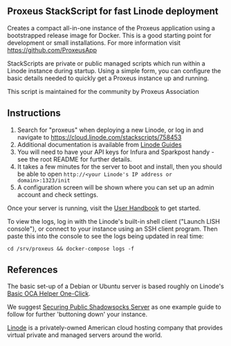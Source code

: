 Proxeus StackScript for fast Linode deployment
---

Creates a compact all-in-one instance of the Proxeus application using a bootstrapped release image for Docker. This is a good starting point for development or small installations. For more information visit https://github.com/ProxeusApp

StackScripts are private or public managed scripts which run within a Linode instance during startup. Using a simple form, you can configure the basic details needed to quickly get a Proxeus instance up and running.

This script is maintained for the community by Proxeus Association

## Instructions

1. Search for "proxeus" when deploying a new Linode, or log in and navigate to https://cloud.linode.com/stackscripts/758453
1. Additional documentation is available from [Linode Guides](https://www.linode.com/docs/guides/platform/stackscripts/)
1. You will need to have your API keys for Infura and Sparkpost handy - see the root README for further details.
1. It takes a few minutes for the server to boot and install, then you should be able to open `http://<your Linode's IP address or domain>:1323/init`
1. A configuration screen will be shown where you can set up an admin account and check settings.

Once your server is running, visit the [User Handbook](https://github.com/ProxeusApp/community/blob/master/handbook/handbook.md) to get started.

To view the logs, log in with the Linode's built-in shell client ("Launch LISH console"), or connect to your instance using an SSH client program. Then paste this into the console to see the logs being updated in real time:

`cd /srv/proxeus && docker-compose logs -f`

## References

The basic set-up of a Debian or Ubuntu server is based roughly on Linode's [Basic OCA Helper One-Click](https://cloud.linode.com/stackscripts/401712).

We suggest [Securing Public Shadowsocks Server](https://github.com/shadowsocks/shadowsocks/wiki/Securing-Public-Shadowsocks-Server) as one example guide to follow for further 'buttoning down' your instance.

[Linode](https://linode.com) is a privately-owned American cloud hosting company that provides virtual private and managed servers around the world.

